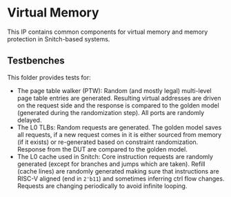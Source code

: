 # Virtual Memory

This IP contains common components for virtual memory and memory protection in
Snitch-based systems.

## Testbenches

This folder provides tests for:

- The page table walker (PTW): Random (and mostly legal) multi-level page table
  entries are generated. Resulting virtual addresses are driven on the request
  side and the response is compared to the golden model (generated during the
  randomization step). All ports are randomly delayed.
- The L0 TLBs: Random requests are generated. The golden model saves all
  requests, if a new request comes in it is either sourced from memory (if it
  exists) or re-generated based on constraint randomization. Response from the
  DUT are compared to the golden model.
- The L0 cache used in Snitch: Core instruction requests are randomly generated
  (except for branches and jumps which are taken). Refill (cache lines) are
  randomly generated making sure that instructions are RISC-V aligned (end in
  `2'b11`) and sometimes inferring ctrl flow changes. Requests are changing
  periodically to avoid infinite looping.
